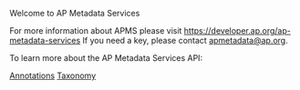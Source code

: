 Welcome to AP Metadata Services

For more information about APMS please visit https://developer.ap.org/ap-metadata-services
If you need a key, please contact apmetadata@ap.org.

To learn more about the AP Metadata Services API:

[Annotations](annotations.md)
[Taxonomy](taxonomy.md)
